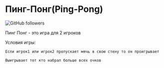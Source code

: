 # Пинг-Понг(Ping-Pong)
![GitHub followers](https://img.shields.io/github/followers/KailUser)



Пинг Понг - это игра для 2 игроков 

Условия игры:

    Если игрок1 или игрок2 пропускает мячь в свою стену то он проигрывает

    Выигрывает тот кто набрал больше всех очков


